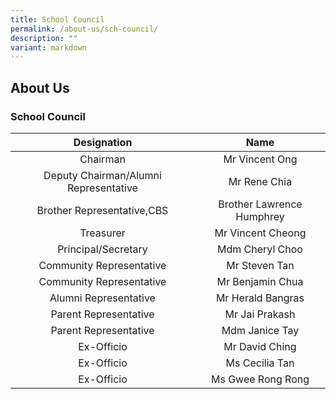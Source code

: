 ```yaml
---
title: School Council
permalink: /about-us/sch-council/
description: ""
variant: markdown
---
```

## About Us

### School Council

| **Designation** | **Name** |
|:---:|:---:|
| Chairman | Mr Vincent Ong  |
| Deputy Chairman/Alumni Representative | Mr Rene Chia |
| Brother Representative,CBS | Brother Lawrence Humphrey |
| Treasurer | Mr Vincent Cheong |
| Principal/Secretary | Mdm Cheryl Choo |
| Community Representative | Mr Steven Tan |
| Community Representative | Mr Benjamin Chua|
| Alumni Representative | Mr Herald Bangras |
| Parent Representative | Mr Jai Prakash |
| Parent Representative | Mdm Janice Tay |
| Ex-Officio | Mr David Ching |
| Ex-Officio | Ms Cecilia Tan |
| Ex-Officio | Ms Gwee Rong Rong |